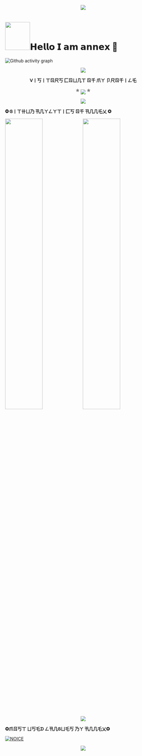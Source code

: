 <p align="center"><img src="https://i0.wp.com/images.hive.blog/DQmZgGvu6YXrMNyDb4wVURLV14WNNSYs58R1kY64HNMSmCL/hive-didver1.gif"></p>

<h1> <img src="https://te.legra.ph/file/85b351854a00bc9c785c6.jpg" height="90px" width="80px">𝗛𝗲𝗹𝗹𝗼 𝗜 𝗮𝗺 𝗮𝗻𝗻𝗲𝘅 💖</h1>

![Github activity graph](https://github-readme-activity-graph.cyclic.app/graph?username=Annexop&theme=gotham)


    
<p align="center"><img src="https://i0.wp.com/images.hive.blog/DQmZgGvu6YXrMNyDb4wVURLV14WNNSYs58R1kY64HNMSmCL/hive-didver1.gif"></p>
<p align="center">
    <b>ᐯ丨丂丨ㄒㄖ尺丂 匚ㄖㄩ几ㄒ ㄖ千 爪ㄚ 卩尺ㄖ千丨ㄥ乇</b><br>
  <p align="center">  
 ✯ <img align="middle" src="https://profile-counter.glitch.me/AnnexOp/count.svg" /> ✯
</p>

<p align="center"><img src="https://i0.wp.com/images.hive.blog/DQmZgGvu6YXrMNyDb4wVURLV14WNNSYs58R1kY64HNMSmCL/hive-didver1.gif"></p>

<p align="Left">
     <b>✪ Ꮆ丨ㄒ卄ㄩ乃 卂几ㄚㄥㄚㄒ丨匚丂 ㄖ千 卂几几乇乂 ✪</b><br>

[<img src="https://github-readme-stats.vercel.app/api?username=Annexop&count_private=true&show_icons=true&theme=chartreuse-dark&custom_title=What%27s+the+craic?&include_all_commits=true&hide_border=true&bg_color=000000" width="49%">](https://github.com/AnnexOp)  [<img src="https://github-readme-streak-stats.herokuapp.com/?user=AnnexOp&theme=chartreuse-dark&hide_border=True&bg_color=000000" width="49%">](https://github.com/AnnexOp)
    
 <p align="center"><img src="https://i0.wp.com/images.hive.blog/DQmZgGvu6YXrMNyDb4wVURLV14WNNSYs58R1kY64HNMSmCL/hive-didver1.gif"></p>
 <p align="Left">
     <b>✪爪ㄖ丂ㄒ ㄩ丂乇ᗪ ㄥ卂几Ꮆㄩ乇丂 乃ㄚ 卂几几乇乂✪</b><br>
    
 [![NOICE](https://github-readme-stats.vercel.app/api/top-langs/?username=AnnexOp&layout=compact&theme=midnight-purple&hide=Css)](https://github.com/AnnexOp)
 
 <p align="center"><img src="https://i0.wp.com/images.hive.blog/DQmZgGvu6YXrMNyDb4wVURLV14WNNSYs58R1kY64HNMSmCL/hive-didver1.gif"></p>
